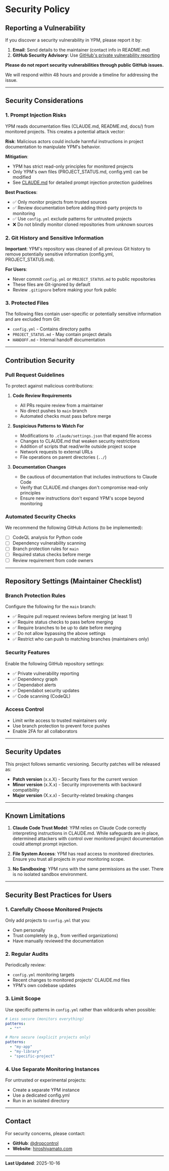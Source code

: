 # Security Policy

## Reporting a Vulnerability

If you discover a security vulnerability in YPM, please report it by:

1. **Email**: Send details to the maintainer (contact info in README.md)
2. **GitHub Security Advisory**: Use [GitHub's private vulnerability reporting](https://github.com/signalcompose/YPM/security/advisories/new)

**Please do not report security vulnerabilities through public GitHub issues.**

We will respond within 48 hours and provide a timeline for addressing the issue.

---

## Security Considerations

### 1. Prompt Injection Risks

YPM reads documentation files (CLAUDE.md, README.md, docs/) from monitored projects. This creates a potential attack vector:

**Risk**: Malicious actors could include harmful instructions in project documentation to manipulate YPM's behavior.

**Mitigation**:
- YPM has strict read-only principles for monitored projects
- Only YPM's own files (PROJECT_STATUS.md, config.yml) can be modified
- See [CLAUDE.md](CLAUDE.md) for detailed prompt injection protection guidelines

**Best Practices**:
- ✅ Only monitor projects from trusted sources
- ✅ Review documentation before adding third-party projects to monitoring
- ✅ Use `config.yml` exclude patterns for untrusted projects
- ❌ Do not blindly monitor cloned repositories from unknown sources

### 2. Git History and Sensitive Information

**Important**: YPM's repository was cleaned of all previous Git history to remove potentially sensitive information (config.yml, PROJECT_STATUS.md).

**For Users**:
- Never commit `config.yml` or `PROJECT_STATUS.md` to public repositories
- These files are Git-ignored by default
- Review `.gitignore` before making your fork public

### 3. Protected Files

The following files contain user-specific or potentially sensitive information and are excluded from Git:

- `config.yml` - Contains directory paths
- `PROJECT_STATUS.md` - May contain project details
- `HANDOFF.md` - Internal handoff documentation

---

## Contribution Security

### Pull Request Guidelines

To protect against malicious contributions:

1. **Code Review Requirements**
   - All PRs require review from a maintainer
   - No direct pushes to `main` branch
   - Automated checks must pass before merge

2. **Suspicious Patterns to Watch For**
   - Modifications to `.claude/settings.json` that expand file access
   - Changes to CLAUDE.md that weaken security restrictions
   - Addition of scripts that read/write outside project scope
   - Network requests to external URLs
   - File operations on parent directories (`../`)

3. **Documentation Changes**
   - Be cautious of documentation that includes instructions to Claude Code
   - Verify that CLAUDE.md changes don't compromise read-only principles
   - Ensure new instructions don't expand YPM's scope beyond monitoring

### Automated Security Checks

We recommend the following GitHub Actions (to be implemented):

- [ ] CodeQL analysis for Python code
- [ ] Dependency vulnerability scanning
- [ ] Branch protection rules for `main`
- [ ] Required status checks before merge
- [ ] Review requirement from code owners

---

## Repository Settings (Maintainer Checklist)

### Branch Protection Rules

Configure the following for the `main` branch:

- ✅ Require pull request reviews before merging (at least 1)
- ✅ Require status checks to pass before merging
- ✅ Require branches to be up to date before merging
- ✅ Do not allow bypassing the above settings
- ✅ Restrict who can push to matching branches (maintainers only)

### Security Features

Enable the following GitHub repository settings:

- ✅ Private vulnerability reporting
- ✅ Dependency graph
- ✅ Dependabot alerts
- ✅ Dependabot security updates
- ✅ Code scanning (CodeQL)

### Access Control

- Limit write access to trusted maintainers only
- Use branch protection to prevent force pushes
- Enable 2FA for all collaborators

---

## Security Updates

This project follows semantic versioning. Security patches will be released as:

- **Patch version** (x.x.X) - Security fixes for the current version
- **Minor version** (x.X.x) - Security improvements with backward compatibility
- **Major version** (X.x.x) - Security-related breaking changes

---

## Known Limitations

1. **Claude Code Trust Model**: YPM relies on Claude Code correctly interpreting instructions in CLAUDE.md. While safeguards are in place, determined attackers with control over monitored project documentation could attempt prompt injection.

2. **File System Access**: YPM has read access to monitored directories. Ensure you trust all projects in your monitoring scope.

3. **No Sandboxing**: YPM runs with the same permissions as the user. There is no isolated sandbox environment.

---

## Security Best Practices for Users

### 1. Carefully Choose Monitored Projects

Only add projects to `config.yml` that you:
- Own personally
- Trust completely (e.g., from verified organizations)
- Have manually reviewed the documentation

### 2. Regular Audits

Periodically review:
- `config.yml` monitoring targets
- Recent changes to monitored projects' CLAUDE.md files
- YPM's own codebase updates

### 3. Limit Scope

Use specific patterns in `config.yml` rather than wildcards when possible:

```yaml
# Less secure (monitors everything)
patterns:
  - "*"

# More secure (explicit projects only)
patterns:
  - "my-app"
  - "my-library"
  - "specific-project"
```

### 4. Use Separate Monitoring Instances

For untrusted or experimental projects:
- Create a separate YPM instance
- Use a dedicated config.yml
- Run in an isolated directory

---

## Contact

For security concerns, please contact:

- **GitHub**: [@dropcontrol](https://github.com/dropcontrol)
- **Website**: [hiroshiyamato.com](https://hiroshiyamato.com/)

---

**Last Updated**: 2025-10-16
